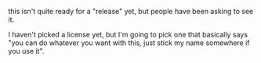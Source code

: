 this isn't quite ready for a "release" yet, but people have been asking to see it.

I haven't picked a license yet, but I'm going to pick one that basically says "you can do whatever you want with this, just stick my name somewhere if you use it".
